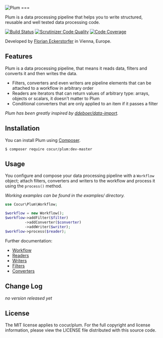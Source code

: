 <img src="https://florian.ec/img/plum/logo.png" alt="Plum">
===

Plum is a data processing pipeline that helps you to write structured, reusable and well tested data processing code.

[![Build Status](https://travis-ci.org/florianeckerstorfer/plum.svg?branch=master)](https://travis-ci.org/florianeckerstorfer/plum)
[![Scrutinizer Code Quality](https://scrutinizer-ci.com/g/florianeckerstorfer/plum/badges/quality-score.png?b=master)](https://scrutinizer-ci.com/g/florianeckerstorfer/plum/?branch=master)
[![Code Coverage](https://scrutinizer-ci.com/g/florianeckerstorfer/plum/badges/coverage.png?b=master)](https://scrutinizer-ci.com/g/florianeckerstorfer/plum/?branch=master)

Developed by [Florian Eckerstorfer](https://florian.ec) in Vienna, Europe.


Features
--------

Plum is a data processing pipeline, that means it reads data, filters and converts it and then writes the data.

- Filters, converters and even writers are pipeline elements that can be attached to a workflow in arbitrary order
- Readers are iterators that can return values of arbitrary type: arrays, objects or scalars, it doesn't matter to Plum
- Conditional converters that are only applied to an item if it passes a filter

*Plum has been greatly inspired by [ddeboer/data-import](https://github.com/ddeboer/data-import).*


Installation
------------

You can install Plum using [Composer](http://getcomposer.org).

```shell
$ composer require cocur/plum:dev-master
```


Usage
-----

You configure and compose your data processing pipeline with a `Workflow` object; attach filters, converters and
writers to the workflow and process it using the `process()` method.

*Working examples can be found in the examples/ directory.*

```php
use Cocur\Plum\Workflow;

$workflow = new Workflow();
$workflow->addFilter($filter)
         ->addConverter($converter)
         ->addWriter($writer);
$workflow->process($reader);
```

Further documentation:

- [Workflow](workflow.md)
- [Readers](readers.md)
- [Writers](writers.md)
- [Filters](filters.md)
- [Converters](converters.md)


Change Log
----------

*no version released yet*


License
-------

The MIT license applies to cocur/plum. For the full copyright and license information,
please view the LICENSE file distributed with this source code.

